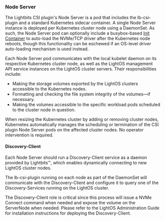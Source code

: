 <div style="page-break-after: always;"></div>

### Node Server

The Lightbits CSI plugin's Node Server is a pod that includes the lb-csi-plugin and a standard Kubernetes sidecar container.  A single Node Server instance is deployed per Kubernetes cluster node using a DaemonSet. As such, the Node Server pod can optionally include a busybox-based [Init Container](https://kubernetes.io/docs/concepts/workloads/pods/init-containers) to auto-load the NVMe/TCP driver after the Kubernetes node reboots, though this functionality can be eschewed if an OS-level driver auto-loading mechanism is used instead.

Each Node Server pod communicates with the local kubelet daemon on its respective Kubernetes cluster node, as well as the LightOS management API service instances on the LightOS cluster servers. Their responsibilities include: 

- Making the storage volumes exported by the LightOS clusters accessible to the Kubernetes nodes.
- Formatting and checking the file system integrity of the volumes—if necessary.
- Making the volumes accessible to the specific workload pods scheduled to the cluster node in question.

When resizing the Kubernetes cluster by adding or removing cluster nodes, Kubernetes automatically manages the scheduling or termination of the CSI plugin Node Server pods on the affected cluster nodes. No operator intervention is required.

#### Discovery-Client

Each Node Server should run a Discovery-Client service as a daemon provided by Lightbits™, which enables dynamically connecting to new LightOS cluster nodes.

The lb-csi-plugin running on each node as part of the DaemonSet will communicate with the Discovery-Client and configure it to query one of the Discovery-Services running on the LightOS cluster.

The Discovery-Client role is critical since this process will issue a NVMe Connect command when needed and expose the volume on the ServerNode when needed.
Please refer to the LightOS Administration Guide for installation instructions for deploying the Discovery-Client.
